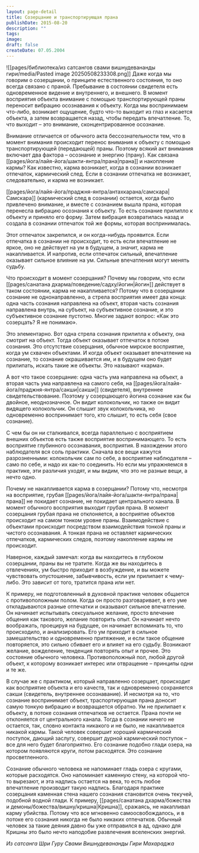```yaml
---
layout: page-detail
title: Созерцание и транспортирующая прана
publishDate: 2015-08-20
description: ""
tags: 
image: 
draft: false
createDate: 07.05.2004
---
```

![[pages/библиотека/из сатсангов свами вишнудевананды гири/media/Pasted image 20250508233308.png]]
Даже когда мы говорим о созерцании, о принципе естественного состояния, то оно всегда связано с праной. Пребывание в состоянии свидетеля есть одновременное видение и внутреннего, и внешнего. В момент восприятия объекта внимание с помощью транспортирующей праны переносит вибрацию осознавания к объекту. Когда мы воспринимаем что-либо, возникает ощущение, будто что-то выходит из глаз и касается объекта, а затем возвращается назад, чтобы передать впечатление. То, что выходит – это внимание, сконцентрированное осознание.

Внимание отличается от обычного акта бессознательности тем, что в момент внимания происходит перенос внимания к объекту с помощью транспортирующей (передающей) праны. Поэтому всякий акт внимания включает два фактора – осознание и энергию (прану). Как связана [[pages/йога/лайя-йога/шакти-янтра/прана|прана]] и накопление кармы? Как известно, карма возникает, когда в сознании возникает отпечаток, кармический след. Если в сознании отпечатка не возникает, следовательно, и карма не возникает.

[[pages/йога/лайя-йога/праджня-янтра/антахкарана/самскара|Самскара]] (кармический след в сознании) остается, когда было привлечено внимание, и вместе с сознанием вышла прана, которая перенесла вибрацию осознания к объекту. То есть сознание прилипло к объекту и приняло его форму. Затем вибрация возвратилась назад и создала в сознании отпечаток той же формы, которая воспринималась. 

Этот отпечаток закрепился, и он когда-нибудь проявится. Если отпечатка в сознании не происходит, то есть если впечатление не яркое, оно не действует на ум в будущем, а значит, карма не накапливается. И напротив, если отпечаток сильный, впечатление оказывает сильное влияние на ум. Сильные впечатления могут менять судьбу.

Что происходит в момент созерцания? Почему мы говорим, что если [[pages/санатана дхарма/поведение/садху/йогин|йогин]] действует в таком состоянии, карма не накапливается? Потому что в созерцании сознание не однонаправленно, а стрела восприятия имеет два конца: одна часть сознания направлена на объект, вторая часть сознания направлена внутрь, на субъект, на субъективное сознание, и это субъективное сознание пустотно. Многие задают вопрос: «Как это созерцать? Я не понимаю». 

Это элементарно. Вот одна стрела сознания прилипла к объекту, она смотрит на объект. Тогда объект оказывает отпечаток в потоке сознания. Это отсутствие созерцания, обычное мирское восприятие, когда ум схвачен объектами. И когда объект оказывает впечатление на сознание, то сознание окрашивается им, и в будущем оно будет прилипать, искать такие же объекты. Это называют «карма».

А вот что такое созерцание: одна часть ума направлена на объект, а вторая часть ума направлена на самого себя, на [[pages/йога/лайя-йога/праджня-янтра/сакши|сакши]] (свидетеля), внутреннее свидетельствование. Поэтому у созерцающего йогина сознание как бы двойное, неоднозначное. Он видит колокольчик, но также он видит видящего колокольчик. Он слышит звук колокольчика, но одновременно воспринимает того, кто слышит, то есть себя (свое сознание).

С чем бы он ни сталкивался, всегда параллельно с восприятием внешних объектов есть также восприятие воспринимающего. То есть восприятие глубинного осознавания, восприятия. В нахождении этого наблюдателя вся соль практики. Сначала все вещи кажутся разрозненными: колокольчик сам по себе, а восприятие наблюдателя – само по себе, и надо их как-то соединить. Но если мы упражняемся в практике, эти различия уходят, и мы видим, что это не разные вещи, а нечто одно.

Почему не накапливается карма в созерцании? Потому что, несмотря на восприятие, грубая [[pages/йога/лайя-йога/шакти-янтра/прана|прана]] не покидает сознание, не покидает центрального канала. В момент обычного восприятия выходит грубая прана. В момент созерцания грубая прана не отклоняется, а восприятие объектов происходит на самом тонком уровне праны. Взаимодействие с объектами происходит посредством взаимодействия тонкой праны и чистого осознавания. А тонкая прана не оставляет кармических отпечатков, кармических следов, поэтому накопление кармы не происходит. 

Наверное, каждый замечал: когда вы находитесь в глубоком созерцании, праны вы не тратите. Когда же вы находитесь в отвлечениях, ум быстро приходит в возбуждение, и вы можете чувствовать опустошение, забывчивость, если ум прилипает к чему-либо. Это зависит от того, тратится прана или нет.

К примеру, не подготовленный в духовной практике человек общается с противоположным полом. Когда он просто разговаривает, в его уме откладываются разные отпечатки и оказывают сильное впечатление. Он начинает испытывать сексуальное желание, просто влечение общения как такового, желание повторить опыт. Он начинает нечто воображать, проецируя на будущее, он начинает вспоминать то, что происходило, и анализировать. Его ум приходит в сильное замешательство и одновременно притяжение, и если такое общение повторяется, это сильно сбивает его и влияет на его судьбу. Возникают желание, вожделение, тенденция повторять опыт и прочее. Это состояние обычного человека. Противоположный пол, любой другой объект, к которому возникает интерес или отвращение – принципы одни и те же.

В случае же с практиком, который направленно созерцает, происходит как восприятие объекта и его качеств, так и одновременно сохраняется сакши (свидетель, внутреннее осознавание). И несмотря на то, что сознание воспринимает объект, траспортирующая прана доносит самую тонкую вибрацию и возвращается обратно. Ум не прилипает к объекту, в потоке сознания отпечатков не остается. Прана почти не отклоняется от центрального канала. Тогда в сознании ничего не остается, так, словно контакта никакого и не было, не накапливается никакой кармы. Такой человек совершит хороший кармический поступок, дающий заслугу, совершит дурной кармический поступок – все для него будет благоприятно. Его сознание подобно глади озера, на котором появляются круги, потом расходятся. Это сознание просветленного.

Сознание обычного человека не напоминает гладь озера с кругами, которые расходятся. Оно напоминает каменную стену, на которой что-то вырезают, и эта надпись остается на века, то есть любое впечатление производит такую надпись. Благодаря практике созерцания каменная стена нашего сознания становится очень текучей, подобной водной глади. К примеру, [[pages/санатана дхарма/божества и демоны/божества/вишну/кришна|Кришна]], сражаясь, не накапливал карму убийства. Потому что все мгновенно самоосвобождалось, и в потоке его сознания никогда не было никаких отпечатков. Обычный человек за такие деяния давно бы уже отправился в ад, однако для Кришны это было нечто наподобие развлечения вселенских энергий.

*Из сатсанга Шри Гуру Свами Вишнудевананды Гири Махараджа*

